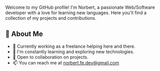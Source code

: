
Welcome to my GitHub profile! I'm Norbert, a passionate Web/Software developer with a love for learning new languages. Here you'll find a collection of my projects and contributions.

## 🚀 About Me

- 💼 Currently working as a freelance helping here and there.
- 🌱 I'm constantly learning and exploring new technologies.
- 🤝 Open to collaboration on projects.
- 📫 You can reach me at norbert.fe.dev@gmail.com
<!---
NoriFe/NoriFe is a ✨ special ✨ repository because its `README.md` (this file) appears on your GitHub profile.
You can click the Preview link to take a look at your changes.
--->
